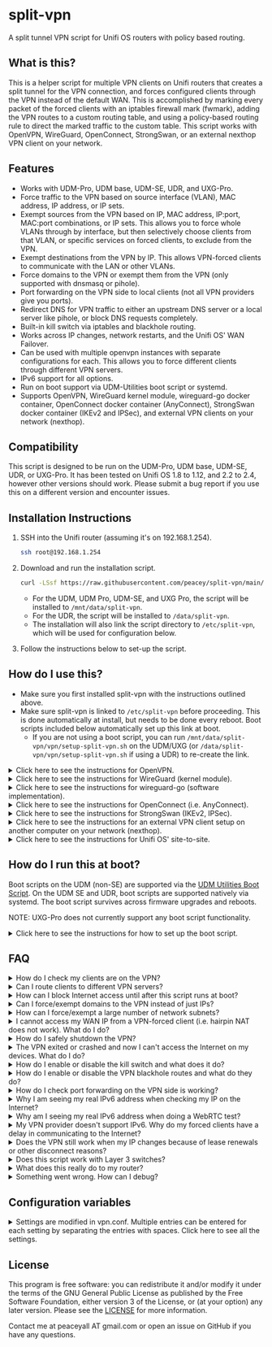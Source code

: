 # split-vpn
A split tunnel VPN script for Unifi OS routers with policy based routing.

## What is this?

This is a helper script for multiple VPN clients on Unifi routers that creates a split tunnel for the VPN connection, and forces configured clients through the VPN instead of the default WAN. This is accomplished by marking every packet of the forced clients with an iptables firewall mark (fwmark), adding the VPN routes to a custom routing table, and using a policy-based routing rule to direct the marked traffic to the custom table. This script works with OpenVPN, WireGuard, OpenConnect, StrongSwan, or an external nexthop VPN client on your network.

## Features

* Works with UDM-Pro, UDM base, UDM-SE, UDR, and UXG-Pro.
* Force traffic to the VPN based on source interface (VLAN), MAC address, IP address, or IP sets.
* Exempt sources from the VPN based on IP, MAC address, IP:port, MAC:port combinations, or IP sets. This allows you to force whole VLANs through by interface, but then selectively choose clients from that VLAN, or specific services on forced clients, to exclude from the VPN.
* Exempt destinations from the VPN by IP. This allows VPN-forced clients to communicate with the LAN or other VLANs.
* Force domains to the VPN or exempt them from the VPN (only supported with dnsmasq or pihole).
* Port forwarding on the VPN side to local clients (not all VPN providers give you ports).
* Redirect DNS for VPN traffic to either an upstream DNS server or a local server like pihole, or block DNS requests completely.
* Built-in kill switch via iptables and blackhole routing.
* Works across IP changes, network restarts, and the Unifi OS' WAN Failover.
* Can be used with multiple openvpn instances with separate configurations for each. This allows you to force different clients through different VPN servers.
* IPv6 support for all options.
* Run on boot support via UDM-Utilities boot script or systemd.
* Supports OpenVPN, WireGuard kernel module, wireguard-go docker container, OpenConnect docker container (AnyConnect), StrongSwan docker container (IKEv2 and IPSec), and external VPN clients on your network (nexthop).

## Compatibility

This script is designed to be run on the UDM-Pro, UDM base, UDM-SE, UDR, or UXG-Pro. It has been tested on Unifi OS 1.8 to 1.12, and 2.2 to 2.4, however other versions should work. Please submit a bug report if you use this on a different version and encounter issues.

## Installation Instructions

1. SSH into the Unifi router (assuming it's on 192.168.1.254).

    ```sh
    ssh root@192.168.1.254
    ```

2. Download and run the installation script.

    ```sh
    curl -LSsf https://raw.githubusercontent.com/peacey/split-vpn/main/vpn/install-split-vpn.sh | sh
    ```

	* For the UDM, UDM Pro, UDM-SE, and UXG Pro, the script will be installed to `/mnt/data/split-vpn`.
	* For the UDR, the script will be installed to `/data/split-vpn`.
	* The installation will also link the script directory to `/etc/split-vpn`, which will be used for configuration below.

3. Follow the instructions below to set-up the script.

## How do I use this?

* Make sure you first installed split-vpn with the instructions outlined above.
* Make sure split-vpn is linked to `/etc/split-vpn` before proceeding. This is done automatically at install, but needs to be done every reboot. Boot scripts included below automatically set up this link at boot.
	* If you are not using a boot script, you can run `/mnt/data/split-vpn/vpn/setup-split-vpn.sh` on the UDM/UXG (or `/data/split-vpn/vpn/setup-split-vpn.sh` if using a UDR) to re-create the link.

<details>
  <summary>Click here to see the instructions for OpenVPN.</summary>

1. Create a directory for your VPN provider's openvpn configuration files, and copy your VPN's configuration files (certificates, config, password files, etc) and the sample vpn.conf from `/etc/split-vpn/vpn/vpn.conf.sample`. NordVPN is used below as an example.

    ```sh
    mkdir -p /etc/split-vpn/openvpn/nordvpn
    cd /etc/split-vpn/openvpn/nordvpn
    curl https://downloads.nordcdn.com/configs/files/ovpn_legacy/servers/us-ca40.nordvpn.com.udp1194.ovpn --out nordvpn.ovpn
    cp /etc/split-vpn/vpn/vpn.conf.sample /etc/split-vpn/openvpn/nordvpn/vpn.conf
    ```

2. If your VPN provider uses a username/password, put them in a `username_password.txt` file in the same directory as the configuration with the username on the first line and password on the second line. Then either:
    * Edit your VPN provider's openvpn config you downloaded in step 3 to reference the username_password.txt file by adding/changing this directive: `auth-user-pass username_password.txt`.
    * Use the `--auth-user-pass username_password.txt` option when you run openvpn below in step 6 or 8.

    NOTE: The username/password for openvpn are usually given to you in a file or in your VPN provider's online portal. They are usually not the same as your login to the VPN.
3. Edit the `vpn.conf` file with your desired settings. See the explanation of each setting [below](#configuration-variables).
    * At minimum, set one of the `FORCED_*` options to choose which clients or VLANs you want to force through the VPN.
4. Run OpenVPN in the foreground to test if everything is working properly.

    ```sh
    openvpn --config nordvpn.ovpn \
            --route-noexec --redirect-gateway def1 \
            --up /etc/split-vpn/vpn/updown.sh \
            --down /etc/split-vpn/vpn/updown.sh \
            --script-security 2
    ```

5. If the connection works, check each client to make sure they are on the VPN. See the FAQ question [How do I check my clients are on the VPN?](#faq) below.

6. If everything is working properly, stop the OpenVPN client by pressing Ctrl+C. Then, create a run script to run it in the background by creating a new file under the current directory called `run-vpn.sh`.

      ```sh
      #!/bin/sh
      # Load configuration and run openvpn
      cd /etc/split-vpn/openvpn/nordvpn
      . ./vpn.conf
      # /etc/split-vpn/vpn/updown.sh ${DEV} pre-up >pre-up.log 2>&1
      nohup openvpn --config nordvpn.ovpn \
                    --route-noexec --redirect-gateway def1 \
                    --up /etc/split-vpn/vpn/updown.sh \
                    --down /etc/split-vpn/vpn/updown.sh \
                    --dev-type tun --dev ${DEV} \
                    --script-security 2 \
                    --ping-restart 15 \
                    --mute-replay-warnings >openvpn.log 2>&1 &
      ```

    * Modify the `cd` line to point to the correct directory and the `--config` option to point to the right OpenVPN configuration file.
    * You can modify the command to change `--ping-restart` or other options as needed. The only requirement is that you run updown.sh script as the up/down script and `--route-noexec` to disable OpenVPN from adding routes to the default table instead of our custom one. In some cases, `--redirect-gateway def1` is needed to set the correct VPN gateway.
    * **Optional**: If you want to enable the killswitch to block Internet access to forced clients if OpenVPN crashes, set `KILLSWITCH=1` in the `vpn.conf` file before starting OpenVPN. If you also want to block Internet access to forced clients when you exit OpenVPN cleanly (with SIGTERM), then set `REMOVE_KILLSWITCH_ON_EXIT=0`.
    * **Optional**: Uncomment the pre-up line by removing the `# ` at the beginning of the line if you want to block Internet access for forced clients while the VPN is in the process of connecting. Keeping it commented out doesn't enable the iptables kill switch until after OpenVPN connects.

7. Give the run script executable permissions and run it once.

    ```sh
    chmod +x /etc/split-vpn/openvpn/nordvpn/run-vpn.sh
    /etc/split-vpn/openvpn/nordvpn/run-vpn.sh
    ```

    * If you need to bring down the VPN tunnel and rules, run `killall -TERM openvpn` to bring down all OpenVPN clients, or `kill -TERM $(pgrep -f "openvpn.*tun0")` to bring down the OpenVPN using tun0.

8. Now you can exit the SSH session. If you would like to start the VPN client at boot, please read on to the next section.
9. If your VPN provider doesn't support IPv6, it is recommended to disable IPv6 for that VLAN in the Unifi Network settings, or on the client, so that you don't encounter any delays. If you don't disable IPv6, clients on that network will try to communicate over IPv6 first and fail, then fallback to IPv4. This creates a delay that can be avoided if IPv6 is turned off completely for that network or client.

</details>

<details>
  <summary>Click here to see the instructions for WireGuard (kernel module).</summary>

  * **PREREQUISITE:** Make sure the WireGuard kernel module is installed via either [wireguard-kmod](https://github.com/tusc/wireguard-kmod) or a [custom kernel](https://github.com/fabianishere/udm-kernel-tools). The WireGuard tools (wg-quick, wg) also need to be installed (included with wireguard-kmod) and accessible from your PATH.
  * Make sure you run the wireguard setup script from [wireguard-kmod](https://github.com/tusc/wireguard-kmod) once.
  * Before continuing, test the installation of the module by running `modprobe wireguard` which should return nothing and no errors, and running `wg-quick` which should return the help and no errors.
    * After you load the module, run `ip link add dev wg0 type wireguard` to test if you can add a wireguard interface successfully. If your router locks up and restarts when you do this, then the module is not compatible with your kernel. Check the [wireguard-kmod](https://github.com/tusc/wireguard-kmod) github or your custom kernel for more information.
    * If adding the interface succeeded, type `ip link del wg0` to delete the wireguard interface before continuing with the steps below.

1. Create a directory for your WireGuard configuration files, copy the sample vpn.conf from `/etc/split-vpn/vpn/vpn.conf.sample`, and copy your WireGuard configuration file (wg0.conf) or create it. As an example below, we are creating the wg0.conf file that mullvad provides and pasting the contents into it. You can use any name for your config instead of wg0 (e.g.: mullvad-ca2.conf) and this will be the interface name of the wireguard tunnel.

    ```sh
    mkdir -p /etc/split-vpn/wireguard/mullvad
    cd /etc/split-vpn/wireguard/mullvad
    cp /etc/split-vpn/vpn/vpn.conf.sample /etc/split-vpn/wireguard/mullvad/vpn.conf
    vim wg0.conf
    ```

    * Press `i` to start editing in vim, right click -> paste, press `ESC` to exit insert mode, type `:wq` to save and exit.

2. In your WireGuard config (wg0.conf), set PostUp and PreDown to point to the updown.sh script, and Table to a custom route table number that you will use in this script's vpn.conf. Here is an example wg0.conf file:

    ```
    [Interface]
    PrivateKey = xxxxxxxxxxxxxxxxxxxxxxxxxxxxxxxxxxxxxx
    Address = 10.68.1.88/32,fc00:dddd:eeee:bb01::5:6666/128
    PostUp = sh /etc/split-vpn/vpn/updown.sh %i up
    PreDown = sh /etc/split-vpn/vpn/updown.sh %i down
    Table = 101

    [Peer]
    PublicKey = yyyyyyyyyyyyyyyyyyyyyyyyyyyyyyyyyyyyyyy
    AllowedIPs = 0.0.0.0/1,128.0.0.0/1,::/1,8000::/1
    Endpoint = [2607:f7a0:d:4::a02f]:51820
    ```

    In the above config, make sure to:
      * Comment out or remove the `DNS` line. Use the DNS settings in your `vpn.conf` file instead if you want to force your clients to use a certain DNS server.
      * Set AllowedIPs to `0.0.0.0/1,128.0.0.0/1,::/1,8000::/1` to allow all IPv4 and IPv6 traffic through the VPN. Do not use `0.0.0.0/0,::/0` because it will interfere with the blackhole routes and won't allow wireguard to start. If you prefer to use `0.0.0.0/0,::/0`, disable blackhole routes by setting `DISABLE_BLACKHOLE=1` in your `vpn.conf` file so wireguard can start successfully.
      * Remove any extra PreUp/PostUp/PreDown/PostDown lines that could interfere with the VPN script.
      * You can remove or comment out the PreUp line if you do not want VPN-forced clients to lose Internet access if WireGuard does not start correctly.

3. Edit the `vpn.conf` file with your desired settings. See the explanation of each setting [below](#configuration-variables). Make sure that:
   * You set one of the `FORCED_*` options to choose which clients or VLANs you want to force through the VPN.
   * The option `DNS_IPV4_IP` and/or `DNS_IPV6_IP` is set to the DNS server you want to force for your clients, or set them to empty if you do not want to force any DNS.
   * The option `VPN_PROVIDER` is set to "external".
   * The option `ROUTE_TABLE` is the same number as `Table` in your `wg0.conf` file.
   * The option `DEV` is set to "wg0" or your interface's name if different (i.e.: the name of your .conf file).

4. Run wg-quick to start wireguard with your configuration and test if the connection worked. Replace wg0 with your interface name if different.

    ```sh
    /mnt/data/wireguard/setup_wireguard.sh
    wg-quick up ./wg0.conf
    ```

    * You can skip the first line if you already setup the wireguard kernel module previously as instructed at [wireguard-kmod](https://github.com/tusc/wireguard-kmod). Note for the UDR the setup script is under `/data`, so run `/data/wireguard/setup_wireguard.sh` instead.
    * Type `wg` to check your WireGuard connection and make sure you received a handshake. No handshake indicates something is wrong with your wireguard configuration. Double check your configuration's Private and Public key and other variables.
    * If you need to bring down the WireGuard tunnel, run `wg-quick down ./wg0.conf` in this folder (replace wg0.conf with your interface configuration if different).
    * Note that wg-quick up/down commands need to be run from this folder so the script can pick up the correct configuration file.

5. If the connection works, check each client to make sure they are on the VPN. See the FAQ question [How do I check my clients are on the VPN?](#faq) below.

6. If everything is working, create a run script called `run-vpn.sh` in the current directory so you can easily run this wireguard configuration. Fill the script with the following contents:

    ```sh
    #!/bin/sh

    # Set up the wireguard kernel module and tools
    /mnt/data/wireguard/setup_wireguard.sh

    # Load configuration and run wireguard
    cd /etc/split-vpn/wireguard/mullvad
    . ./vpn.conf
    # /etc/split-vpn/vpn/updown.sh ${DEV} pre-up >pre-up.log 2>&1
    wg-quick up ./${DEV}.conf >wireguard.log 2>&1
    cat wireguard.log
    ```

	* For the UDR only, change the setup_wireguard.sh line to the correct data directory: `/data/wireguard/setup_wireguard.sh`.
  * Modify the `cd` line to point to the correct directory. Make sure that the `DEV` variable in the `vpn.conf` file is set to the wireguard interface name (which should the same as the wireguard configuration filename without .conf).
  * **Optional**: If you want to block Internet access to forced clients if the wireguard tunnel is brought down via wg-quick, set `KILLSWITCH=1` and `REMOVE_KILLSWITCH_ON_EXIT=0` in the `vpn.conf` file.
  * **Optional**: Uncomment the pre-up line by removing the `# ` at the beginning of the line if you want to block Internet access for forced clients if wireguard fails to run. Keeping it commented out doesn't enable the iptables kill switch until after wireguard runs successfully.

7. Give the script executable permissions. You can run this script next time you want to start this wireguard configuration.

    ```sh
    chmod +x /etc/split-vpn/wireguard/mullvad/run-vpn.sh
    ```

8. Now you can exit the SSH session. If you would like to start the VPN client at boot, please read on to the next section.

9. If your VPN provider doesn't support IPv6, it is recommended to disable IPv6 for that VLAN in the Unifi Network settings, or on the client, so that you don't encounter any delays. If you don't disable IPv6, clients on that network will try to communicate over IPv6 first and fail, then fallback to IPv4. This creates a delay that can be avoided if IPv6 is turned off completely for that network or client.

10. Note that the WireGuard protocol is practically stateless, so there is no way to know whether the connection stopped working except by checking that you didn't receive a handshake within 3 minutes or some higher interval. This means if you want to automatically bring down the split-vpn rules when WireGuard stops working and bring it back up when it starts working again, you need to write an external script to check the last handshake condition every few seconds and act on it (not covered here).

</details>

<details>
  <summary>Click here to see the instructions for wireguard-go (software implementation).</summary>

  * **PREREQUISITE:** Make sure the wireguard-go container is installed as instructed at the [wireguard-go repo](https://github.com/boostchicken/udm-utilities/tree/master/wireguard-go). After this step, you should have the wireguard directory (for example: `/mnt/data/wireguard`) and the run script `/mnt/data/on_boot.d/20-wireguard.sh` installed.
    *   **NOTE:** This requires podman which comes pre-installed on the non-SE UDMs. For the UDM SE or UDR, you need to install podman first (instructions not included).
  * The wireguard-go container only supports a single interface - wg0. This means you cannot connect to multiple wireguard servers. If you want to use multiple servers with this script, then use the WireGuard kernel module instead as explained above.
  * wireguard-go is a software implementation of WireGuard, and will have reduced performance compared to the kernel module.

1. Create a directory for your WireGuard configuration files under `/mnt/data/wireguard` if not created already, copy the sample vpn.conf from `/etc/split-vpn/vpn/vpn.conf.sample`, and copy your WireGuard configuration file (wg0.conf) or create it. As an example below, we are creating the wg0.conf file that mullvad provides and pasting the contents into it. You can only use wg0.conf and not any other name because the wireguard-go container expects this configuration file.

    ```sh
    mkdir -p /mnt/data/wireguard
    cd /mnt/data/wireguard
    cp /etc/split-vpn/vpn/vpn.conf.sample /mnt/data/wireguard/vpn.conf
    vim wg0.conf
    ```

    * Press `i` to start editing, right click -> paste, press `ESC` to exit insert mode, type `:wq` to save and exit.


2. In your WireGuard config (wg0.conf), set Table to a custom route table number that you will use in this script's vpn.conf. Here is an example wg0.conf file:

    ```
    [Interface]
    PrivateKey = xxxxxxxxxxxxxxxxxxxxxxxxxxxxxxxxxxxxxx
    Address = 10.68.1.88/32,fc00:dddd:eeee:bb01::5:6666/128
    Table = 101

    [Peer]
    PublicKey = yyyyyyyyyyyyyyyyyyyyyyyyyyyyyyyyyyyyyyy
    AllowedIPs = 0.0.0.0/1,128.0.0.0/1,::/1,8000::/1
    Endpoint = [2607:f7a0:d:4::a02f]:51820
    ```

    In the above config, make sure to:
      * Comment out or remove the `DNS` line. Use the DNS settings in your `vpn.conf` file instead if you want to force your clients to use a certain DNS server.
      * Set AllowedIPs to `0.0.0.0/1,128.0.0.0/1,::/1,8000::/1` to allow all IPv4 and IPv6 traffic through the VPN. Do not use `0.0.0.0/0,::/0` because it will interfere with the blackhole routes and won't allow wireguard to start. If you prefer to use `0.0.0.0/0,::/0`, disable blackhole routes by setting `DISABLE_BLACKHOLE=1` in your `vpn.conf` file so wireguard can start successfully.
      * Remove any extra PreUp/PostUp/PreDown/PostDown lines that could interfere with the VPN script.
      * Do not use PreUp/PostUp/PreDown to call the split-vpn script (like in the wireguard kernel module case) because the container will not have access to the location of the script. Instead, we will call the script manually after bringing the interface up/down as instructed below.

3. Edit the `vpn.conf` file with your desired settings. See the explanation of each setting [below](#configuration-variables). Make sure that:
   * You set one of the `FORCED_*` options to choose which clients or VLANs you want to force through the VPN.
   * The option `DNS_IPV4_IP` and/or `DNS_IPV6_IP` is set to the DNS server you want to force for your clients, or set them to empty if you do not want to force any DNS.
   * The option `VPN_PROVIDER` is set to "external".
   * The option `ROUTE_TABLE` is the same number as `Table` in your `wg0.conf` file.
   * The option `DEV` is set to "wg0".

4. Create a run script called `run-vpn.sh` in this current directory and fill it with the following:

    ```sh
    #!/bin/sh
    CONTAINER=wireguard

    # Change to the directory with the wireguard configuration.
    cd /mnt/data/wireguard

    # Start the split-vpn pre-up hook.
    # /etc/split-vpn/vpn/updown.sh wg0 pre-up >pre-up.log 2>&1

    # Starts a wireguard container that is deleted after it is stopped.
    # All configs stored in /mnt/data/wireguard
    if podman container exists ${CONTAINER}; then
      podman start ${CONTAINER}
    else
      podman run -i -d --rm --net=host --name ${CONTAINER} --privileged \
        -v /mnt/data/wireguard:/etc/wireguard \
        -v /dev/net/tun:/dev/net/tun \
        -e LOG_LEVEL=info -e WG_COLOR_MODE=always \
        masipcat/wireguard-go:latest-arm64v8
    fi

    # Run the split-vpn up hook if wireguard starts successfully within 5 seconds.
    started=0
    for i in $(seq 1 5); do
            podman exec -it wireguard test -S "/var/run/wireguard/wg0.sock" >/dev/null 2>&1
            if [ $? = 0 ]; then
                    started=1
                    break
            fi
            sleep 1
    done
    if [ $started = 1 ]; then
            echo "wireguard-go started successfully." > wireguard.log
            /etc/split-vpn/vpn/updown.sh wg0 up >> wireguard.log 2>&1
    else
            echo "Error: wireguard-go did not start up correctly within 5 seconds." > wireguard.log
    fi
    cat wireguard.log
    ```

    * The above script will wait up to 5 seconds for the wireguard-go container to start before running the split-vpn up hook to set up the split-vpn rules. The split-vpn up hook will not be run if wireguard-go did not start up correctly.
    * Make sure to delete the old run script (`/mnt/data/on_boot.d/20-wireguard.sh`) if you installed it previously with wireguard-go.
    * **Optional**: If you want to block Internet access to forced clients if the wireguard tunnel is brought down via wg-quick, set `KILLSWITCH=1` and `REMOVE_KILLSWITCH_ON_EXIT=0` in the `vpn.conf` file.
    * **Optional**: Uncomment the pre-up line by removing the `# ` at the beginning of the line if you want to block Internet access for forced clients if wireguard fails to run. Keeping it commented out doesn't enable the iptables kill switch until after wireguard runs successfully.

5. Give the run script executable permissions and run the run script.

    ```sh
    chmod +x /mnt/data/wireguard/run-vpn.sh
    /mnt/data/wireguard/run-vpn.sh
    ```

6. If wireguard-go started successfully, check that the connection worked by seeing if you received a handshake with the following command:

    ```sh
    podman exec -it wireguard wg
    ```

    * No handshake in the above output indicates something is wrong with your wireguard configuration. Double check your configuration's Private and Public key and other variables.
    * If you need to bring down the WireGuard tunnel and resume normal Internet access to your forced clients, run the following commands in this folder:

      ```sh
      cd /mnt/data/wireguard
      podman stop wireguard
      /etc/split-vpn/vpn/updown.sh wg0 down
      ```

    * Note that split-vpn up/down commands need to be run from this folder so that split-vpn can pick up the correct configuration file.

7. If the connection works, check each client to make sure they are on the VPN. See the FAQ question [How do I check my clients are on the VPN?](#faq) below.

8. If you want to continue blocking Internet access to forced clients after the wireguard tunnel is brought down via the split-vpn down command, set `KILLSWITCH=1` and `REMOVE_KILLSWITCH_ON_EXIT=0` in the `vpn.conf` file.

9. Now you can exit the SSH session. If you would like to start the VPN client at boot, please read on to the next section.

10. If your VPN provider doesn't support IPv6, it is recommended to disable IPv6 for that VLAN in the Unifi Network settings, or on the client, so that you don't encounter any delays. If you don't disable IPv6, clients on that network will try to communicate over IPv6 first and fail, then fallback to IPv4. This creates a delay that can be avoided if IPv6 is turned off completely for that network or client.

11. Note that the WireGuard protocol is practically stateless, so there is no way to know whether the connection stopped working except by checking that you didn't receive a handshake within 3 minutes or some higher interval. This means if you want to automatically bring down the split-vpn rules when WireGuard stops working and bring it back up when it starts working again, you need to write an external script to check the last handshake condition every few seconds and act on it (not covered here).

</details>

<details>
  <summary>Click here to see the instructions for OpenConnect (i.e. AnyConnect).</summary>

  **NOTE:** This requires podman which comes pre-installed on the non-SE UDMs. For the UDM SE or UDR, you need to install podman first (instructions not included).

1. Create a directory for your OpenConnect configuration files under `/etc/split-vpn/openconnect`, copy the sample vpn.conf from `/etc/split-vpn/vpn/vpn.conf.sample`, and copy any certificates needed or other client files for your configuration. As an example below, we are going to connect a server that only uses a username/password, so no certificate is needed, but we have to create a password.txt file and put the password inside it.

    ```sh
    mkdir -p /etc/split-vpn/openconnect/server1
    cd /etc/split-vpn/openconnect/server1
    cp /etc/split-vpn/vpn/vpn.conf.sample vpn.conf
    echo "mypassword" > password.txt
    ```

2. Edit the `vpn.conf` file in this folder with your desired settings. See the explanation of each setting [below](#configuration-variables). Make sure that:
    * You set one of the `FORCED_*` options to choose which clients or VLANs you want to force through the VPN.
    * The options `DNS_IPV4_IP` and `DNS_IPV6_IP` are set to "DHCP" if you want to force VPN-forced clients to use the DNS provided by the VPN server.
    * The option `VPN_PROVIDER` is set to "openconnect". This is required for the script to work with OpenConnect.

3. In the current folder, create a run script that will run the OpenConnect container called `run-vpn.sh`, and fill it with the following code:

    * Tip: Run the vim text editor using `vim run-vpn.sh`, press `i` to enter insert mode, right click on vim -> paste, press `ESC` to exit insert mode, type `:wq` to save and exit.

    ```sh
    #!/bin/sh
    cd "/etc/split-vpn/openconnect/server1"
    . ./vpn.conf
    podman rm -f openconnect-${DEV} >/dev/null 2>&1
    /etc/split-vpn/vpn/updown.sh ${DEV} pre-up
    podman run -id --privileged  --name=openconnect-${DEV} \
        --network host --pid=host \
        -e TZ="$(cat /etc/timezone)" \
        -v "${PWD}:/etc/split-vpn/config" \
        -v "/etc/split-vpn/vpn:/etc/split-vpn/vpn" \
        -w "/etc/split-vpn/config" \
        --restart on-failure \
        peacey/udm-openconnect \
        bash -c "openconnect -s /etc/split-vpn/vpn/vpnc-script -i ${DEV} --reconnect-timeout 1 -u myusername --passwd-on-stdin vpn.server1.com < password.txt &> openconnect.log"
    ```

    * Make sure the 2nd line points to the correct directory with your vpn configuration files.
    * You can modify the options to openconnect in the last line for other authentication types (like certificates). See the OpenConnect authentication options [here](https://www.infradead.org/openconnect/connecting.html). These parameters are for a server that uses a username/password to login.
    * Make sure you change "myusername" in the last line to your username, and "vpn.server1.com" to your VPN server's domain or IP. Make sure you also created the password.txt file with your password.
    * The `--restart on-failure` will make podman try to restart the VPN connection if OpenConnect exits because of a connection error. You can also modify the reconnect timeout via the `--reconnect-timeout 1` option to openconnect in the last line.
    * If you do not want to run the VPN in the background (e.g. for testing), remove the "d" from `podman run -id` in the 5th line.
    * This code writes the output to openconnect.log in the current folder.

4. Give the script executable permissions.

  ```sh
  chmod +x run-vpn.sh
  ```

5. Run the script from the configuration folder.

  ```sh
  ./run-vpn.sh
  ```

  * If you need to bring down the tunnel to restore Internet access to forced clients, run:

    ```sh
    killall -TERM openconnect
    podman rm -f openconnect-tun0
    ````
    * Replace tun0 in the last line with the DEV you configured in vpn.conf (default is tun0). You can also use `kill -TERM $(pgrep -f "openconnect.*tun0")` to kill only the tun0 openconnect instance if you have multiple servers connected.

6. The first time the script runs, it will download the OpenConnect docker container. If the container ran successfully, you should see a random string of numbers and letters. Warnings about major/minor number can be ignored.

    * If the script ran successfully, check the `openconnect.log` file by running `cat openconnect.log`. If the connection is working, you should see that OpenConnect established a connection without errors and that split-vpn ran.

7. If the connection works, check each client to make sure they are on the VPN. See the FAQ question [How do I check my clients are on the VPN?](#faq) below.

8. If you want to continue blocking Internet access to forced clients after the openconnect client is shut down, set `KILLSWITCH=1` and `REMOVE_KILLSWITCH_ON_EXIT=0` in the `vpn.conf` file.

9. Now you can exit the SSH session. If you would like to start the VPN client at boot, please read on to the next section.

10. If your VPN provider doesn't support IPv6, it is recommended to disable IPv6 for that VLAN in the Unifi Network settings, or on the client, so that you don't encounter any delays. If you don't disable IPv6, clients on that network will try to communicate over IPv6 first and fail, then fallback to IPv4. This creates a delay that can be avoided if IPv6 is turned off completely for that network or client.

</details>

<details>
  <summary>Click here to see the instructions for StrongSwan (IKEv2, IPSec).</summary>

  **NOTE:** This requires podman which comes pre-installed on the non-SE UDMs. For the UDM SE or UDR, you need to install podman first (instructions not included).

1. Create a directory for your StrongSwan configuration files under `/etc/split-vpn/strongswan`, copy the sample vpn.conf from `/etc/split-vpn/vpn/vpn.conf.sample`. In this example, we are making a folder for PureVPN.

    ```sh
    mkdir -p /etc/split-vpn/strongswan/purevpn
    cd /etc/split-vpn/strongswan/purevpn
    cp /etc/split-vpn/vpn/vpn.conf.sample vpn.conf
    ```

2. Copy your strongswan configuration that defines your VPN connection and any certificates needed to this folder. In this example, we are downloading the files needed for PureVPN, but the configuration will be different for other VPN providers.

    ```sh
    curl -Lo purevpn.conf https://raw.githubusercontent.com/peacey/split-vpn/main/examples/strongswan/purevpn/purevpn.conf
    curl -Lo USERTrustRSACertificationAuthority.crt https://raw.githubusercontent.com/peacey/split-vpn/main/examples/strongswan/purevpn/USERTrustRSACertificationAuthority.crt
    ```

3. Edit the purevpn.conf strongswan configuration with vim:

    ```sh
    vim purevpn.conf
    ```

    * Tip: Press `i` to enter insert mode, edit the file and make your changes, press `ESC` to exit insert mode, then type `:wq` to save and exit.
    * Change `remote_addrs` variable to your desired PureVPN IKEv2 server.
    * Make sure the folders referenced in `updown` variable are the correct folders. Your configuration needs the updown variable to call the split-vpn script, or the VPN rules will not be installed.
    * Change the 4 instances of `purevpn0dXXXXXXXX` in the file to your own PureVPN username. Make sure to change all 4.
    * Change `secret = "mysecret"` at the bottom of the file to your own password. The password is found in the PureVPN account page, this is not the same password that you use to login to PureVPN's web portal.

4. Edit the `vpn.conf` file in this folder with your desired settings. See the explanation of each setting [below](#configuration-variables). Make sure to check:
    * You set one of the `FORCED_*` options to choose which clients or VLANs you want to force through the VPN.
    * The options `DNS_IPV4_IP` and `DNS_IPV6_IP` are commented out if you want to force VPN-forced clients to use the DNS provided by the VPN server, or set them to set to "" (empty) to disable DNS forcing.
    * The option `VPN_PROVIDER` is set to "external". This is required for the script to work with StrongSwan.
    * Comment out the options `VPN_ENDPOINT_IPV4` and `VPN_ENDPOINT_IPV6` (i.e. add a `#` in front of them).
    * The tunnel device option `DEV` is set to a unique name for each configuration, such as vti256. Ubiquiti uses vti64 and up so do not use anything close to that.

5. In the current folder, create a run script that will run the the StrongSwan container called `run-vpn.sh`, and fill it with the following code:

    ```sh
    #!/bin/sh
    cd "/etc/split-vpn/strongswan/purevpn"
    . ./vpn.conf

    podman rm -f strongswan-${DEV} &> /dev/null
    #/etc/split-vpn/vpn/updown.sh ${DEV} pre-up
    podman run -d --name strongswan-${DEV} --network host --privileged \
        -v "./purevpn.conf:/etc/swanctl/conf.d/purevpn.conf" \
        -v "${PWD}:${PWD}" \
        -v "/etc/split-vpn/vpn:/etc/split-vpn/vpn" \
        -e TZ="$(cat /etc/timezone)" \
        -v "/etc/timezone:/etc/timezone" \
        peacey/udm-strongswan

    # Make sure VPN disconnects before reboot
    initfile="/etc/init.d/S99999stopvpn"
    if [ ! -f "$initfile" ]; then
        echo "#!/bin/sh" > "$initfile"
        chmod +x "$initfile"
    fi
    grep -q "strongswan-${DEV};" "$initfile"
    if [ $? -ne 0 ]; then
        echo 'if [ "$1" = "stop" ]; then podman rm -f strongswan-'"${DEV}"'; fi' >> "$initfile"
    fi
    ```

    * Tip: Run the vim text editor using `vim run-vpn.sh`, press `i` to enter insert mode, right click on vim -> paste, press `ESC` to exit insert mode, type `:wq` to save and exit.
    * Make sure the 2nd line points to the correct directory with your vpn configuration files.
    * Replace the two instances of `purevpn.conf` with your configuration name if different.
    * **Optional**: Uncomment the pre-up line by removing the hash (`#`) at the beginning of the line if you want to block Internet access for forced clients while the VPN is in the process of connecting. Keeping it commented out doesn't enable the iptables kill switch until after the VPN connects.


6. Give the script executable permissions and run it.

      ```sh
      chmod +x run-vpn.sh
      ./run-vpn.sh
      ```

      * If you need to bring down the tunnel to restore Internet access to forced clients, run:

        ```sh
        podman rm -f strongswan-vti256
        ```
        * Replace vti256 in the last line with the DEV you configured in vpn.conf.

7. The first time the script runs, it will download the StrongSwan docker container. If the container ran successfully, you should see a random string of numbers and letters. Warnings about major/minor number can be ignored.

    * If the script ran successfully, check that the VPN tunnel device was created by running `ip addr show dev vti256`, and check that you can ping through the tunnel by running `ping -I vti256 1.1.1.1` (for example).
    * If you're having problems, check the log by running `podman logs strongswan-vti256` (replace vti256 with your DEV if different). Also check `splitvpn-up.log` in the current folder.
    * If you are having intermittent connection issues or websites stalling, you might need to adjust your MSS clamping using the `MSS_CLAMPING_IPV4` or `MSS_CLAMPING_IPV6` options in your `vpn.conf` file.

8. If the connection works, check each client to make sure they are on the VPN. See the FAQ question [How do I check my clients are on the VPN?](#faq) below.

9. If you want to continue blocking Internet access to forced clients after the strongswan client is shut down, set `KILLSWITCH=1` and `REMOVE_KILLSWITCH_ON_EXIT=0` in the `vpn.conf` file.

10. Now you can exit the SSH session. If you would like to start the VPN client at boot, please read on to the next section.

11. If your VPN provider doesn't support IPv6, it is recommended to disable IPv6 for that VLAN in the Unifi Network settings, or on the client, so that you don't encounter any delays. If you don't disable IPv6, clients on that network will try to communicate over IPv6 first and fail, then fallback to IPv4. This creates a delay that can be avoided if IPv6 is turned off completely for that network or client.

</details>

<details>
  <summary>Click here to see the instructions for an external VPN client setup on another computer on your network (nexthop).</summary>

  * **PREREQUISITE:** Make sure your computer is connected to the VPN and is setup to forward IPv4 and IPv6 packets. You also need to setup a masquerade/SNAT rule on the VPN tunnel interface to make forwarded traffic work properly on the Internet.
    * On a Linux system, the following commands run as root set up IP forwarding and masquerade rules (assuming tun0 is your VPN tunnel interface). These commands have to be run on the VPN computer, not the router.

      ```sh
      sysctl -w net.ipv4.ip_forward=1
      sysctl -w net.ipv6.conf.all.forwarding=1
      sysctl -w net.ipv6.conf.default.forwarding=1
      iptables -t nat -A POSTROUTING -o tun0 -j MASQUERADE
      ip6tables -t nat -A POSTROUTING -o tun0 -j MASQUERADE
      ```

1. Create a directory for your VPN configuration, and copy the sample vpn.conf from `/etc/split-vpn/vpn/vpn.conf.sample`.

    ```sh
    mkdir -p /etc/split-vpn/nexthop/mycomputer
    cd /etc/split-vpn/nexthop/mycomputer
    cp /etc/split-vpn/vpn/vpn.conf.sample vpn.conf
    ```

2. Edit the `vpn.conf` file with your desired settings. See the explanation of each setting [below](#configuration-variables). Make sure that:
   * You set one of the `FORCED_*` options to choose which clients or VLANs you want to force through the VPN.
   * The option `GATEWAY_TABLE` is set to "disabled" if your nexthop computer is on your LAN (most likely it is, as you wouldn't want to send unencrypted traffic over your WAN). The connection will not work if GATEWAY_TABLE is not set to "disabled" for LAN computers.
   * The option `VPN_PROVIDER` is set to "nexthop".
   * The option `VPN_ENDPOINT_IPV4` and `VPN_ENDPOINT_IPV6` is set to the IP of the computer on your network that is running the VPN client that you want to redirect traffic to. If your VPN computer does not support IPv6, then only set the IPv4 address.
   * The option `DEV` is set to the bridge interface that your VPN computer is on, for example "br0" for main LAN or "br6" for VLAN 6 (i.e.: VLAN X is on interface brX).

3. Run the split-vpn up command in this folder to bring up the rules to force traffic to the VPN. Change "br0" to the interface your VPN computer is on, and "mycomputer" to the nickname you want to refer to this computer with when you bring down the VPN connection.

    ```sh
    /etc/split-vpn/vpn/updown.sh br0 up mycomputer
    ```

      * If you need to bring down the tunnel and resume normal Internet access to your forced clients, run the following commands in this folder:

      ```sh
      cd /etc/split-vpn/nexthop/mycomputer
      /etc/split-vpn/vpn/updown.sh br0 down mycomputer
      ```

4. If the connection works, check each client to make sure they are on the VPN. See the FAQ question [How do I check my clients are on the VPN?](#faq) below.

5. If everything is working, create a run script called `run-vpn.sh` in the current directory so you can easily run this configuration. Fill the script with the following contents:

    ```sh
    #!/bin/sh

    # Load configuration and bring routes up
    cd /etc/split-vpn/nexthop/mycomputer
    . ./vpn.conf
    /etc/split-vpn/vpn/updown.sh ${DEV} up mycomputer
    ```

    * Modify the `cd` line to point to the correct directory.
    * **Optional**: If you want to block Internet access to forced clients if the VPN tunnel is brought down with the updown script, set `KILLSWITCH=1` and `REMOVE_KILLSWITCH_ON_EXIT=0` in the `vpn.conf` file.

6. Now you can exit the SSH session. If you would like to start the VPN client at boot, please read on to the next section.

7. If your VPN provider doesn't support IPv6, it is recommended to disable IPv6 for that VLAN in the Unifi Network settings, or on the client, so that you don't encounter any delays. If you don't disable IPv6, clients on that network will try to communicate over IPv6 first and fail, then fallback to IPv4. This creates a delay that can be avoided if IPv6 is turned off completely for that network or client.

</details>
	
<details>
  <summary>Click here to see the instructions for Unifi OS' site-to-site.</summary>

  * **PREREQUISITE:** Make sure that your site-to-site network is created in your Unifi Console, and make sure that you added the remote subnet under the site-to-site network's "Remote Subnets" option.

1. Run the `ip route` command to find out the name of your site-to-site interface. Replace "192.168.99.0/24" in the command below with your own remote subnet.

    ```sh
    ip route show 192.168.99.0/24
    ```

    * You should see output that looks like the following. This example shows an interface name of vti64 or tun0, but yours might be a higher number depending on how many site-to-site networks you have setup on the router. This name will be different for each site-to-site network if you have multiple.

      * **For IPSec site-to-site:** *192.168.99.0/24 **dev vti64** proto static scope link metric 30*
      * **For OpenVPN site-to-site:** 192.168.99.0/24 **via 192.168.99.4 dev tun0** scope link
        * In this example, the interface name is `tun0` and the remote gateway IP is `192.168.99.4`.

    * If you do not get any output from the above command, double check that you already added the site-to-site network in your Unifi Console, and make sure you used the correct remote subnet in the settings and the above command.

2. Create a directory for your VPN configuration, and copy the sample vpn.conf from `/etc/split-vpn/vpn/vpn.conf.sample`. "site1" is used as an example below to refer to the site-to-site network.

    ```sh
    mkdir -p /etc/split-vpn/nexthop/site1
    cd /etc/split-vpn/nexthop/site1
    cp /etc/split-vpn/vpn/vpn.conf.sample vpn.conf
    ```

3. Edit the `vpn.conf` file with your desired settings. See the explanation of each setting [below](#configuration-variables). Make sure to change the following options:

   * Set one of the `FORCED_*` options to choose which clients or VLANs you want to force through the VPN.
   * Set `BYPASS_MASQUERADE_IPV4` to "ALL".
   * Set `VPN_PROVIDER` to "nexthop".
   * For IPSec site-to-site, set `VPN_ENDPOINT_IPV4` to the IP of the remote router on the remote subnet that you want to route traffic through. For example, set this to "192.168.99.1" if the remote subnet is 192.168.99.0/24 and the remote router is at 192.168.99.1.
    * For OpenVPN site-to-site, set `VPN_ENDPOINT_IPV4` to the IP of the remote gateway on the VPN network. See Step 1 above for how to find the remote gateway IP for OpenVPN site-to-site.
   * Set `GATEWAY_TABLE` to "disabled".
   * For IPSec site-to-site, set `MSS_CLAMPING_IPV4` to "1382". If you do not set this option, some sites might stall. This setting might be needed for OpenVPN site-to-site in some cases.
   * Set `DEV` to the  interface name for your site-to-site (for example `vti64` or `tun0`). See Step 1 above for how to lookup the interface name.

4. Run the split-vpn up command in this folder to bring up the rules to force traffic to the VPN. Change "vti64" to your site-to-site network's interface name, and "site1" to the nickname you want to give your VPN.

    ```sh
    /etc/split-vpn/vpn/updown.sh vti64 up site1
    ```

      * If you need to bring down the tunnel and resume normal Internet access to your forced clients, run the following commands in this folder:

          ```sh
          cd /etc/split-vpn/nexthop/site1
          /etc/split-vpn/vpn/updown.sh vti64 down site1
          ```

5. If the connection works, check each client to make sure they are on the VPN. See the FAQ question [How do I check my clients are on the VPN?](#faq) below.

6. If everything is working, create a run script called `run-vpn.sh` in the current directory so you can easily run this configuration. Fill the script with the following contents:

    ```sh
    #!/bin/sh

    # Load configuration and bring routes up
    cd /etc/split-vpn/nexthop/site1
    . ./vpn.conf
    /etc/split-vpn/vpn/updown.sh ${DEV} up site1
    ```

    * Modify the `cd` line to point to the correct directory.
    * **Optional**: If you want to block Internet access to forced clients if the VPN tunnel is brought down with the updown script, set `KILLSWITCH=1` and `REMOVE_KILLSWITCH_ON_EXIT=0` in the `vpn.conf` file.
    * Make sure to give the script executable permission so it can run with the following command.
        ```sh
        chmod +x run-vpn.sh
        ```

7. Now you can exit the SSH session. If you would like to start the VPN client at boot, please read on to the next section.

8. Unifi OS' site-to-site doesn't support IPv6, so it is recommended to disable IPv6 for forced VLAN in the Unifi Network settings, or on the client, so that you don't encounter any delays.

</details>

## How do I run this at boot?

Boot scripts on the UDM (non-SE) are supported via the [UDM Utilities Boot Script](https://github.com/boostchicken/udm-utilities/tree/master/on-boot-script). On the UDM SE and UDR, boot scripts are supported natively via systemd. The boot script survives across firmware upgrades and reboots.

NOTE: UXG-Pro does not currently support any boot script functionality.

<details>
  <summary>Click here to see the instructions for how to set up the boot script.</summary>

  1. Create a master run script under `/etc/split-vpn/run-vpn.sh` that will be used to run your VPNs. In this master script, call the run script of each VPN client that you want to run at boot (the run script should have been created if you followed the instructions [above](#how-do-i-use-this)). For example, here we are running a wireguard client and an OpenVPN client.

      ```sh
      #!/bin/sh
      /etc/split-vpn/wireguard/mullvad/run-vpn.sh
      /etc/split-vpn/openvpn/nordvpn/run-vpn.sh
      ```

      * You can run as many VPN clients as you want.
        * Make sure you use a separate directory for each VPN server, and give each one a vpn.conf file with the clients you wish to force through them.
        * Make sure the options `ROUTE_TABLE`, `MARK`, `PREFIX`, `PREF`, and `DEV` are unique for each `vpn.conf` file so the different VPN servers don't share the same tunnel device, route table, or fwmark. If you are using nexthop, DEV does not have to be unique.
        * Make sure you first created the run-vpn.sh run scripts in each configuration directory as instructed above in [How do I use this?](#how-do-i-use-this).
        * For wireguard-go, only one client is supported. If you want to run multiple wireguard instances, use the wireguard kernel module instead.

  2. Give the master run script executable permissions.

      ```sh
      chmod +x /etc/split-vpn/run-vpn.sh
      ```

  3. Install the boot service for your device.

      * For the UDM or UDM Pro, set-up UDM Utilities Boot Script by following the instructions [here](https://github.com/boostchicken/udm-utilities/blob/master/on-boot-script/README.md) first. Then install the boot script by running:
          ```sh
          curl -o /mnt/data/on_boot.d/99-run-vpn.sh https://raw.githubusercontent.com/peacey/split-vpn/main/examples/boot/run-vpn.sh
          chmod +x /mnt/data/on_boot.d/99-run-vpn.sh
          ```

      * For the UDM-SE or UDR, run the following commands to install a systemd boot service.

          ```sh
          curl -o /etc/systemd/system/run-vpn.service https://raw.githubusercontent.com/peacey/split-vpn/main/examples/boot/run-vpn.service
          systemctl daemon-reload && systemctl enable run-vpn
          ```
          * Note the default systemd service is set to restart automatically on failure. If you do not want this behaivour, modify `/etc/systemd/system/run-vpn.service` and remove the `Restart=...` line.

  4. That's it. Now the VPN will start at every boot.

  5. Note that there is a short period between when the router starts and when this script runs. This means there is a few seconds when the router starts up when your forced clients **WILL** have access to your WAN and might leak their real IP, because the kill switch has not been activated yet. If you want a more secure configuration, read the question *How can I block Internet access until after this script runs at boot?* in the [FAQ below](#faq) to see how to solve this problem and block Internet access until after this script runs.

</details>

## FAQ

<details>
    <summary>How do I check my clients are on the VPN?</summary>

 * On your client, check if you are seeing the VPN IPs when you visit http://whatismyip.host/. You can also test from command line, by running the following commands from your clients. Make sure you are not seeing your real IP anywhere, either IPv4 or IPv6.
      ```sh
      curl -4 ifconfig.co
      curl -6 ifconfig.co
      ```
      If you are seeing your real IPv6 address above, make sure that you are forcing your client through IPv6 as well as IPv4, by forcing through interface, MAC address, or the IPv6 directly. If IPv6 is not supported by your VPN provider, the IPv6 check will time out and not return anything. You should never see your real IPv6 address.
* Check for DNS leaks with the Extended Test on https://www.dnsleaktest.com/. If you see a DNS leak, try redirecting DNS with the `DNS_IPV4_IP` and `DNS_IPV6_IP` options, or set `DNS_IPV6_IP="REJECT"` if your VPN provider does not support IPv6.
* Check for WebRTC leaks in your browser by visiting https://browserleaks.com/webrtc. If WebRTC is leaking your IPv6 IP, you need to disable WebRTC in your browser (if possible), or disable IPv6 completely by disabling it directly on your client or through the Unifi Network settings for the client's VLAN.

</details>

<details>
  <summary>Can I route clients to different VPN servers?</summary>

  * Yes you can. Create a master run script as instructed in [How do I run this at boot?](#how-do-i-run-this-at-boot) and add your individual VPN run scripts to that. Do not install the boot service if you do not want to run the script at boot.
  * Multiple wireguard-go clients is currently not supported. Use the kernel module for multiple wireguard clients.

</details>

<details>
  <summary>How can I block Internet access until after this script runs at boot?</summary>

  * If you want to ensure that there is no Internet access BEFORE this script runs at boot, you can add blackhole static routes in the Unifi Settings that will block all Internet access (including non-VPN Internet) until they are removed by this script. The blackhole routes will be removed when this script starts to restore Internet access only after the killswitch has been activated. If you want to do this for maximum protection at boot up, follow these instructions:

      1. Go to your Unifi Network Settings, and add the following static routes. If you're using the New Settings, this is under Advanced Features -> Advanced Gateway Settings -> Static Routes. For Old Settings, this is under Settings -> Routing and Firewall -> Static Routes. Add these routes which cover all IP ranges:

          * **Name:** VPN Blackhole. **Destination:** 0.0.0.0/1. **Static Route Type:** Black Hole. **Enabled.**
          * **Name:** VPN Blackhole. **Destination:** 128.0.0.0/1. **Static Route Type:** Black Hole. **Enabled.**
          * **Name:** VPN Blackhole. **Destination:** ::/1. **Static Route Type:** Black Hole. **Enabled.**
          * **Name:** VPN Blackhole. **Destination:** 8000::/1. **Static Route Type:** Black Hole. **Enabled.**

      2. In your vpn.conf, set the option `REMOVE_STARTUP_BLACKHOLES=1`. This is required or else the script will not delete the blackhole routes at startup, and you will not have Internet access on ANY client, not just the VPN-forced clients, until you delete the blackhole routes manually or disable them in the Unifi Settings.

      3. In your run script above, make sure you did NOT comment out the pre-up line. That is the line that removes the blackhole routes at startup.

      4. **Note that once you do this, you will lose Internet access for ALL clients until you run the VPN run script above**, or were running it before with the `REMOVE_STARTUP_BLACKHOLES=1` option. The split-vpn script stays running in the background to monitor if the the blackhole routes are added by the system again (which happens when your IP changes or when route settings are changed). The blackhole routes will be deleted immediately when they're added by the system.

</details>

<details>
  <summary>Can I force/exempt domains to the VPN instead of just IPs?</summary>

  * Yes you can if you are using dnsmasq or pihole. Please see the [instructions here](ipsets/README.md) for how to set this up.

</details>

<details>
  <summary>How can I force/exempt a large number of network subnets?</summary>
	
  * You can add your network subnets to a kernel ipset, and force/exempt that ipset via the `FORCED_IPSETS` or `EXEMPT_IPSETS` option in `vpn.conf`. Kernel ipsets are very efficient and can support up to 65536 elements each.
  * Here is an example on how to use ipsets with this script.
	
    1. Create a file under `/etc/split-vpn/ipsets/networklist.txt` and add the networks to it. Here we will use vim to create and edit the file.
        ```sh
        mkdir -p /etc/split-vpn/ipsets
        cd /etc/split-vpn/ipsets
        vim networklist.txt
        ```
        * Press `i` to start editing in vim, and put your network entries one on each line. You can also right click -> paste to paste many entries. Press `ESC` when done to exit insert mode, and type `:wq` to save and exit.
	
    2. Download and run the `add-network-ipset.sh` script which will create the ipset and add the network subnets from the file above into the ipset.
        ```sh
        curl -Lo add-network-ipset.sh https://raw.githubusercontent.com/peacey/split-vpn/main/examples/ipsets/add-network-ipset.sh
        chmod +x add-network-ipset.sh
        ./add-network-ipset.sh
        ```
        * This script will create an ipset called VPN_LIST (as well as VPN_LIST4 and VPN_LIST6, the IPv4 and IPv6 parts of the list). You can change this name by modifying the `IPSET_NAME` variable at the top of the script.
        * The script uses `/etc/split-vpn/ipsets/networklist.txt` as the location of the list file. You can change that by modifying the `LIST_FILE` variable in the script.
	
    3. Check that the ipset was created and the subnets were added using the ipset utility.
        ```sh
        ipset list VPN_LIST4
        ipset list VPN_LIST6
        ```
	
    4. If everything looks good, modify your `vpn.conf` file to force or exempt this ipset, then restart the VPN.
	
        * If you want to force or exempt these subnets, add the ipset `VPN_LIST` to the `FORCED_IPSETS` or `EXEMPT_IPSETS` variable. Specify 'dst' if these are destination subnets, or 'src' if these are source subnets. For example, to force this list of network subnets if they are destinations, then set

          ```sh
          FORCED_IPSETS="VPN_LIST:dst"
          ```

        * Note that the variables `FORCED_IPSETS` and `EXEMPT_IPSETS` apply to all router-connected clients, not just the ones defined in the `FORCED_SOURCE_*` options. If you want more granular control, such as forcing a different list for different clients or only for specific clients, then consider using `CUSTOM_FORCED_RULES_IPV4` or `CUSTOM_FORCED_RULES_IPV6` instead, which offers much more flexibility. See the [configuration variables](#configuration-variables) below for more information.

      5. If you are using a boot script to start the VPN at boot, make sure to run the `add-network-ipset.sh` script before running the split-vpn script by adding the following line to the top of your boot script. If you do not run the ipset creation script first, the VPN script will error because the configured ipset was not found.

          ```sh
          /etc/split-vpn/ipsets/add-network-ipset.sh
          ```
	
</details>	
		
<details>
  <summary>I cannot access my WAN IP from a VPN-forced client (i.e. hairpin NAT does not work). What do I do?</summary>

  * In order for hairpin NAT to work, you need to exempt your WAN IPs from the VPN. You can do this in one of two ways:

    * If your WAN IP address is static and doesn't change, add your WAN's IPv4 address to `EXEMPT_DESTINATIONS_IPV4` and your IPv6 address to `EXEMPT_DESTINATIONS_IPV6`.

    * If your WAN IP changes often and you do not want to keep updating it in the script, exempt the Unifi provided IP sets that store your IPs by using the `EXEMPT_IPSETS` option. These IP sets are labelled `UBIOS_ADDRv4_<interface>`/`UBIOS_ADDRv6_<interface>` and are dynamically updated by Unifi when your WAN IP changes. For example, to exempt the WAN IP of eth8, use the following option. Note that for prefix delegation, the WAN IPv6 addresses are stored on the bridge interfaces, not the eth interfaces so make sure to add the bridge interface for IPv6 hairpin NAT.

      ```sh
      EXEMPT_IPSETS="UBIOS_ADDRv4_eth8:dst UBIOS_ADDRv6_br0:dst"
      ```

</details>

<details>
  <summary>How do I safely shutdown the VPN?</summary>

  * Run the following commands for your VPN type to bring down the VPN. Kill switch and iptables rules will only be removed if the option `REMOVE_KILLSWITCH_ON_EXIT` is set to 1.
  * If you set `REMOVE_KILLSWITCH_ON_EXIT=0` and want to recover Internet access for forced clients, please read the next question after you bring down the VPN.

    * **OpenVPN:** Send the openvpn process the TERM signal to bring it down.

        1. If you want to kill all openvpn instances.

            ```sh
            killall -TERM openvpn
            ```

        2. If you want to kill a specific openvpn instance using tun0.

            ```sh
            kill -TERM $(pgrep -f "openvpn.*tun0")
            ```

    * **WireGuard (kernel module):** Change to the directory of your vpn.conf configuration and run the wg-quick down command.

      ```sh
      cd /etc/split-vpn/wireguard/mullvad
      wg-quick down ./wg0.conf
      ```

    * **wireguard-go:** Stop the container and run the split-vpn down command in the wireguard configuration directory.

      ```sh
      cd /mnt/data/wireguard
      podman stop wireguard
      /etc/split-vpn/vpn/updown.sh wg0 down
      ```

    * **OpenConnect:** Send the openconnect process the TERM signal to bring it down.

        1. If you want to kill all openconnect instances.

            ```sh
            killall -TERM openconnect
            ```

        2. If you want to kill a specific openconnect instance using tun0.

            ```sh
            kill -TERM $(pgrep -f "openconnect.*tun0")
            ```
	
    * **StrongSwan:** Stop and delete the strongswan container.
	
      ```sh
      podman rm -f strongswan-vti256
      ```

    * **Nexthop:** Change to the directory of your vpn.conf configuration and run the split-vpn down command. Make sure to use the correct nickname and interface.

      ```sh
      cd /etc/split-vpn/nexthop/mycomputer
      /etc/split-vpn/vpn/updown.sh br0 down mycomputer
      ```

</details>

<details>
  <summary>The VPN exited or crashed and now I can't access the Internet on my devices. What do I do?</summary>

  * When the VPN process crashes, there is no cleanup done for the iptables rules and the kill switch is still active (if the kill switch is enabled). This is also the case for a clean exit when you set the option `REMOVE_KILLSWITCH_ON_EXIT=0`. This is a safety feature so that there are no leaks if the VPN crashes. To recover the connection, do the following:

    * If you don't want to delete the kill switch and leak your real IP, re-run the run script or command to bring the VPN back up again.

    * If you want to delete the kill switch so your forced clients can access your normal Internet again, change to the directory with the vpn.conf file and run the following command (replace tun0 with the device you defined in the config file). This command applies to all VPN types.

        ```sh
        cd /etc/split-vpn/openvpn/nordvpn
        /etc/split-vpn/vpn/updown.sh tun0 force-down
        ```

    * If you added blackhole routes and deleted the kill switch in the previous step, make sure to disable the blackhole routes in the Unifi Settings or you might suddenly lose Internet access when the blackhole routes are re-added by the system.

</details>

<details>
  <summary>How do I enable or disable the kill switch and what does it do?</summary>

  * The kill switch disables Internet access for VPN-forced clients if the VPN crashes or exits. This is good for when you do not want to leak your real IP if the VPN crashes or exits prematurely. Follow the instructions below to enable or disable the kill switch.

    1. To enable the kill switch, set `KILLSWITCH=1` in the `vpn.conf` file. If you want the kill switch to remain even when you bring down the VPN cleanly (not just when it crashes), then set `REMOVE_KILLSWITCH_ON_EXIT=0` as well.

    2. To disable the kill switch, set `KILLSWITCH=0` and `REMOVE_KILLSWITCH_ON_EXIT=1`. Note that there will be nothing preventing your VPN-forced clients from leaking their real IP if you disable the kill switch.

    3. If you previously had the kill switch enabled and want to disable it after a crash or exit to recover Internet access, read the previous question.

</details>

<details>
  <summary>How do I enable or disable the VPN blackhole routes and what do they do?</summary>

  * The VPN blackhole routes are added to the custom route table before the VPN routes are added. The blackhole routes prevent Internet access on VPN-forced clients if the VPN started successfully but the VPN routes were not added because of some problem. Note this is not the same as the Unifi system-wide blackhole routes to prevent Internet access on startup before the VPN script runs (outlined in the boot section above).

    1. To enable the VPN blackhole routes, make sure `DISABLE_BLACKHOLE=0` or the variable is not set in your vpn.conf (default).

    2. To disable the VPN blackhole routes, set `DISABLE_BLACKHOLE=1` in your vpn.conf. This is not recommended unless you do not care about your real IP leaking.

</details>

<details>
  <summary>How do I check port forwarding on the VPN side is working?</summary>

  * Use a port checking tool (like https://websistent.com/tools/open-port-check-tool/) and enter your VPN IP and VPN port number to test. Check both IPv6 and IPv4 if using both.
  * Alternatively, you can run the following command on your client which tells your IP and if the port is open. Make sure you are not seeing your real IP here and that the status for the port is reachable. Replace 21674 with your VPN port number.

    ```sh
     curl -4 https://am.i.mullvad.net/port/21674
     curl -6 https://am.i.mullvad.net/port/21674
     ```

</details>

<details>
  <summary>Why I am seeing my real IPv6 address when checking my IP on the Internet?</summary>

  * You shouldn't be seeing your real IPv6 address anywhere if you forced your clients over IPv6, even if your VPN doesn't support IPv6. Make sure that you are forcing your client through IPv6 as well as IPv4, by forcing through interface (`FORCED_SOURCE_INTERFACE`), MAC address (`FORCED_SOURCE_MAC`), or the IPv6 directly (`FORCED_SOURCE_IPV6`).

  * If IPv6 is not supported by your VPN provider, IPv6 traffic should time out or be refused. For additional security if your VPN provider doesn't support IPv6, it is recommended to set the `DNS_IPV6_IP` option to "REJECT", or disable IPv6 for that network in the Unifi Network settings, so that IPv6 DNS leaks do not occur.

</details>

<details>
  <summary>Why am I seeing my real IPv6 address when doing a WebRTC test?</summary>

  * WebRTC is an audio/video protocol that allows browsers to get your IPs via JavaScript. WebRTC cannot be completely disabled at the network level because some browsers check the network interface directly to see what IP to return. Since IPv6 has global IPs directly assigned to the network interface, your non-VPN global IPv6 can be directly seen by the browser and leaked to WebRTC JavaScript calls. To solve this, you can do one of the following.

    * Disable WebRTC on your browser (not all browsers allow you to). Use a browser like Firefox that allows you to disable WebRTC.
    * Disable JavaScript completely on your browser (which will break most sites).
    * Disable IPv6 completely either directly on the client (if you can), or by using the Unifi Network settings to turn off IPv6 for the client's VLAN.

</details>

<details>
  <summary>My VPN provider doesn't support IPv6. Why do my forced clients have a delay in communicating to the Internet?</summary>

  * If your VPN provider doesn't support IPv6 but you have IPv6 enabled on the network, clients will attempt to communicate over IPv6 first then fallback to IPv4 when the connection fails, since IPv6 is not supported on the VPN.

  * To avoid this delay, it is recommended to disable IPv6 for that network/VLAN in the Unifi Network settings, or on the client directly. This ensures that the clients only use IPv4 and don't have to wait for IPv6 to time out first.

</details>

<details>
  <summary>Does the VPN still work when my IP changes because of lease renewals or other disconnect reasons?</summary>

  * **For OpenVPN:** Yes, as long as you add the `--ping-restart X` option to the openvpn command line when you run it. This ensures that if there is a network disconnect for any reason, the OpenVPN client will restart and try to re-configure itself after X seconds until it connects again. The killswitch will still be active during the restart to block non-VPN traffic as long as you set `REMOVE_KILLSWITCH_ON_EXIT=0` in the config.

  * **For WireGuard:** The WireGuard protocol is practically stateless, so IP changes will not affect the connection.

  * **For OpenConnect:** Yes, as long as you used the `--restart on-failure` option to podman. This ensures that if there is a network disconnect or unexpected exit for any reason, the OpenConnect client will restart and try to re-configure itself until it connects again. The killswitch will still be active during the restart to block non-VPN traffic as long as you set `REMOVE_KILLSWITCH_ON_EXIT=0` in the config.
	
  * **For StrongSwan:** Yes, the StrongSwan daemon will automatically reconnect when the connection is working again.

</details>

<details>
  <summary>Does this script work with Layer 3 switches?</summary>

  * Yes, but not all options are compatible on networks with L3 switches. Specifically, any option matching on a client's MAC address or interface will not work for networks where the L3 switch is assigned as the gateway. This is because when a L3 switch, rather than the Unifi router, is configured as the Gateway for a Network, the switch acts as a router and overrides the MAC address of packets sent to the router. This means the packets that arrive on the router have the switch's MAC address and come through a special inter-VLAN interface instead of the regular brX VLAN interfaces.

  * Instead, try to match on the IP of the client instead of the MAC or interface if you are using a L3 switch as a gateway.

  * Layer 3 switches acting in Layer 2 (not configured as the gateway) will still work fine with options that match on MAC or interface, since they are not acting as a router.

</details>

<details>
  <summary>What does this really do to my router?</summary>

  * This script only does the following.

    1. Adds custom iptables chains and rules to the mangle, nat, and filter tables. You can see them with the following commands (assuming you set `PREFIX=VPN_`).

        ```sh
        iptables -t mangle -S | grep VPN
        iptables -t nat -S | grep VPN
        iptables -t filter -S | grep VPN
        ip6tables -t mangle -S | grep VPN
        ip6tables -t nat -S | grep VPN
        ip6tables -t filter -S | grep VPN
        ```

    2. Adds VPN routes to custom routing tables that can be seen with the following command (assuming you set `ROUTE_TABLE=101`).

        ```sh
        ip route show table 101
        ip -6 route show table 101
        ```

    2. Adds policy-based routes to redirect marked traffic to the custom tables. You can see them with the following command (look for the fwmark you defined in your config or 0x169 if using default).

        ```sh
        ip rule
        ip -6 rule
        ```

    4. Stays running in the background to monitor the policy-based routes every second for any deletions caused by the Unifi operating system, and re-adds them if deleted. Unifi OS removes the custom policy-based routes when the WAN IP changes. You can see the script running with:

        ```sh
        ps | grep updown.sh
        ```

    5. Writes logs in each VPN configuration's directory. Logs are overwritten at every run.

</details>

<details>
  <summary>Something went wrong. How can I debug?</summary>

  * First, force the VPN down by following the questions above *How do I safely shutdown the VPN?* and *The VPN exited or crashed and now I can't access the Internet on my devices. What do I do?*
    * Try to start the VPN again after you brought the rules down and see if you still encounter the problem.
  * Check the log files.
    * For OpenVPN, first check the openvpn.log file in the VPN server's directory for any errors.
    * For WireGuard, check wireguard.log after you run your run script or check the output of wg-quick up. For wireguard-go, check the output when you run your run script. Make sure you received a handshake in WireGuard or the connection will not work. If you did not receive a handshake, double check your configuration's Private and Public key and other variables.
    * For OpenConnect, check the openconnect.log file in the VPN server's directory for any errors.
	* For StrongSwan, check the splitvpn-up.log in the VPN server's directory, and check `podman logs strongswan-vti256`.
  * Check that the iptables rules, policy-based routes, and custom table routes agree with your configuration. See the previous question for how to look this up.
  * If you want to see which line the scripts failed on, open the `updown.sh` and `add-vpn-iptables-rules.sh` scripts and replace the `set -e` line at the top with `set -xe` then rerun the VPN. The `-x` flag tells the shell to print every line before it executes it.
  * Post a bug report if you encounter any reproducible issues.

</details>

## Configuration variables

<details>
<summary>Settings are modified in vpn.conf. Multiple entries can be entered for each setting by separating the entries with spaces. Click here to see all the settings.</summary>

<details>
  <summary>FORCED_SOURCE_INTERFACE</summary>

  * Force all traffic coming from a source interface through the VPN.
  * Default LAN is br0, and other LANs are brX, where X = VLAN number.

  ```ini
  Format: [INTERFACE NAME]
  Example: FORCED_SOURCE_INTERFACE="br6 br8"
  ```
</details>

<details>
  <summary>FORCED_SOURCE_IPV4</summary>

  * Force all traffic coming from a source IPv4 through the VPN.
  * IP can be entered in CIDR format to cover a whole subnet.

  ```ini
  Format: [IP/nn]
  Example: FORCED_SOURCE_IPV4="192.168.1.1/32 192.168.3.0/24"
  ```
</details>

<details>
  <summary>FORCED_SOURCE_IPV6</summary>

  * Force all traffic coming from a source IPv6 through the VPN.
  * IP can be entered in CIDR format to cover a whole subnet.

  ```ini
  Format: [IP/nn]
  Example: FORCED_SOURCE_IPV6="fd00::2/128 2001:1111:2222:3333::/56"
  ```
</details>

<details>
  <summary>FORCED_SOURCE_MAC</summary>

  * Force all traffic coming from a source MAC through the VPN.

  ```ini
  Format: [MAC]
  Example: FORCED_SOURCE_MAC="00:aa:bb:cc:dd:ee 30:08:d7:aa:bb:cc"
  ```
</details>

<details>
  <summary>FORCED_DESTINATIONS_IPV4</summary>

  * Force IPv4 destinations to the VPN for all VPN-forced clients.

  ```ini
  Format: [IP/nn]
  Example: FORCED_DESTINATIONS_IPV4="1.1.1.1"
  ```
</details>

<details>
  <summary>FORCED_DESTINATIONS_IPV6</summary>

  * Force IPv6 destinations to the VPN for all VPN-forced clients.

  ```ini
  Format: [IP/nn]
  Example: FORCED_DESTINATIONS_IPV6="2001:1111:2222:3333::2"
  ```
</details>

<details>
  <summary>FORCED_LOCAL_INTERFACE</summary>

  * Force local router traffic going out of these interfaces to go through the VPN instead, for both IPv4 and IPv6 traffic. This does not include routed traffic, only local traffic generated by the router itself.
  * This option can have unintended consequences and not all router features might work with it. It is recommended not to use this option unless you are prepared to debug if something goes wrong.
  * For UDM-Pro, UDM-SE, or UXG-Pro, set to "eth8" for RJ45 WAN port, or "eth9" for SFP+ WAN port, or "eth8 eth9" for both.
  * For UDM Base, set to "eth4" for the RJ45 WAN port.

  ```ini
  Format: [INTERFACE NAME]
  Example: FORCED_LOCAL_INTERFACE="eth8 eth9"
  ```
</details>

<details>
  <summary>EXEMPT_SOURCE_IPV4</summary>

  * Exempt IPv4 sources from the VPN. This allows you to create exceptions to the force rules above. For example, if you forced a whole interface with FORCED_SOURCE_INTERFACE, you can selectively choose clients from that VLAN to exclude.

  ```ini
  Format: [IP/nn]
  Example: EXEMPT_SOURCE_IPV4="192.168.1.2/32 192.168.3.8/32"
  ```
</details>

<details>
  <summary>EXEMPT_SOURCE_IPV6</summary>

  * Exempt IPv6 sources from the VPN. This allows you to create exceptions to the force rules above.

  ```ini
  Format: [IP/nn]
  Example: EXEMPT_SOURCE_IPV6="2001:1111:2222:3333::2 2001:1111:2222:3333::10"
  ```
</details>

<details>
  <summary>EXEMPT_SOURCE_MAC</summary>

  * Exempt MAC sources from the VPN. This allows you to create exceptions to the force rules above.

  ```ini
  Format: [MAC]
  Example: EXEMPT_SOURCE_MAC="00:aa:bb:cc:dd:ee 30:08:d7:aa:bb:cc"
  ```
</details>

<details>
  <summary>EXEMPT_SOURCE_IPV4_PORT</summary>

  * Exempt an IPv4:Port source from the VPN.
  * This allows you to create exceptions on a port basis, so you can selectively choose which services on a client to tunnel through the VPN and which to tunnel through the default LAN/WAN. For example, you can tunnel all traffic through the VPN for some client, but have port 22 still be accessible over the LAN/WAN so you can SSH to it normally.
  * A single entry can have up to 15 multiple ports by separating the ports with commas.
  * Ranges of ports can be defined with a colon like 5000:6000, and take up two ports in the entry.
  * Protocol can be tcp, udp or both.

  ```ini
  Format: [tcp/udp/both]-[IP Source]-[port1,port2:port3,port4,...]
  Example: EXEMPT_SOURCE_IPV4_PORT="tcp-192.168.1.1-22,32400,80:90,443 both-192.168.1.3-53"
  ```
</details>

<details>
  <summary>EXEMPT_SOURCE_IPV6_PORT</summary>

  * Exempt an IPv6:Port source from the VPN.
  * This allows you to create exceptions on a port basis, so you can selectively choose which services on a client to tunnel through the VPN and which to tunnel through the default LAN/WAN.
  * A single entry can have up to 15 multiple ports by separating the ports with commas.
  * Ranges of ports can be defined with a colon like 5000:6000, and take up two ports in the entry.
  * Protocol can be tcp, udp or both.

  ```ini
  Format: [tcp/udp/both]-[IP Source]-[port1,port2:port3,port4,...]
  Example: EXEMPT_SOURCE_IPV6_PORT="tcp-fd00::69-22,32400,80:90,443 both-fd00::2-53"
  ```
</details>

<details>
  <summary>EXEMPT_SOURCE_MAC_PORT</summary>

  * Exempt a MAC:Port source from the VPN.
  * This allows you to create exceptions on a port basis, so you can selectively choose which services on a client to tunnel through the VPN and which to tunnel through the default LAN/WAN.
  * A single entry can have up to 15 multiple ports by separating the ports with commas.
  * Ranges of ports can be defined with a colon like 5000:6000, and take up two ports in the entry.
  * Protocol can be tcp, udp or both.

  ```ini
  Format: [tcp/udp/both]-[MAC Source]-[port1,port2:port3,port4,...]
  Example: EXEMPT_SOURCE_MAC_PORT="both-30:08:d7:aa:bb:cc-22,32400,80:90,443"
  ```
</details>

<details>
  <summary>EXEMPT_DESTINATIONS_IPV4</summary>

  * Exempt IPv4 destinations from the VPN for all VPN-forced clients.

  ```ini
  Format: [IP/nn]
  Example: EXEMPT_DESTINATIONS_IPV4="192.168.1.0/24 10.0.5.3/32"
  ```
</details>

<details>
  <summary>EXEMPT_DESTINATIONS_IPV6</summary>

  * Exempt IPv6 destinations from the VPN for all VPN-forced clients.

  ```ini
  Format: [IP/nn]
  Example: EXEMPT_DESTINATIONS_IPV6="fd62:1200:1300:1400::2/32 2001:1111:2222:3333::/56"
  ```
</details>

<details>
  <summary>FORCED_IPSETS</summary>

  * Force these IP sets through the VPN.
  * IP sets need to be created before this script is run or the script will error. IP sets can be updated externally and will be matched dynamically. Each IP set entry consists of the IP set name and whether to match on source or destination for each field in the IP set.
  * These IP sets will be forced for every VPN-forced client. If you want to force different IP sets for different clients, use `CUSTOM_FORCED_RULES_IPV4` and  `CUSTOM_FORCED_RULES_IPV6` below.

  ```ini
  Note: src/dst needs to be specified for each IP set field.
  Format: Format: [IPSet Name]:[src/dst,src/dst,...]
  Example: FORCED_IPSETS="VPN_FORCED:dst IPSET_NAME:src,dst"
  ```
</details>

<details>
  <summary>EXEMPT_IPSETS</summary>

  * Exempt these IP sets from the VPN.
  * IP sets need to be created before this script is run or the script will error. IP sets can be updated externally and will be matched dynamically. Each IP set entry consists of the IP set name and whether to match on source or destination for each field in the IP set.
  * You can enable NAT hairpin by exempting UBIOS_ADDRv4_ethX:dst for IPv4 or UBIOS_ADDRv6_ethX:dst for IPv6 (where X = 8 for RJ45, or 9 for SFP+ WAN). For IPv6 prefix delegation, exempt UBIOS_ADDRv6_brX, where X = VLAN number (0 = LAN).
  * To allow communication with your VLAN subnets without hardcoding the subnets using `EXEMPT_DESTINATIONS_*` options above, exempt the UBIOS_NETv4_brX:dst ipset for IPv4 or UBIOS_NETv6_brX:dst for IPv6.
  * These IP sets will be exempt for every VPN-forced client. If you want to exempt different IP sets for different clients, use `CUSTOM_EXEMPT_RULES_IPV4` and  `CUSTOM_EXEMPT_RULES_IPV6` below.

  ```ini
  Note: src/dst needs to be specified for each IP set field.
  Format: Format: [IPSet Name]:[src/dst,src/dst,...]
  Example: EXEMPT_IPSETS="VPN_EXEMPT:dst IPSET_NAME:src,dst"
           EXEMPT_IPSETS="UBIOS_ADDRv4_eth8:dst UBIOS_ADDRv6_br0:dst UBIOS_NETv4_br0:dst UBIOS_NETv4_br5:dst"
  ```
</details>

<details>
  <summary>CUSTOM_FORCED_RULES_IPV4</summary>

  * Custom IPv4 rules that will be forced to the VPN.
  * The format of these rules is the matching portion of the iptables command, without the table, chain, and jump target.
  * Multiple rules can be added on separate lines.
  * These rules are added to the mangle table and the PREROUTING chain.
  * Opening and closing quotation marks must not be removed if using multiple lines.

  ```ini
  Format: [Matching portion of iptables command]
  Example:
    CUSTOM_FORCED_RULES_IPV4="
        -s 192.168.1.6
        -p tcp -s 192.168.1.10 --dport 443
        -m set --match-set VPN_FORCED dst -i br6
    "
  ```
</details>

<details>
  <summary>CUSTOM_FORCED_RULES_IPV6</summary>

  * Custom IPv6 rules that will be forced to the VPN.
  * The format of these rules is the matching portion of the iptables command, without the table, chain, and jump target.
  * Multiple rules can be added on separate lines.
  * These rules are added to the mangle table and the PREROUTING chain.
  * Opening and closing quotation marks must not be removed if using multiple lines.

  ```ini
  Format: [Matching portion of iptables command]
  Example:
    CUSTOM_FORCED_RULES_IPV6="
        -s fd62:1200:1300:1400::2/32
        -p tcp -s fd62:1200:1300:1400::10 --dport 443
        -m set --match-set VPN_FORCED dst -i br6
    "
  ```
</details>

<details>
  <summary>CUSTOM_EXEMPT_RULES_IPV4</summary>

  * Custom IPv4 rules that will be exempt from the VPN.
  * The format of these rules is the matching portion of the iptables command, without the table, chain, and jump target.
  * Multiple rules can be added on separate lines.
  * These rules are added to the mangle table and the PREROUTING chain.
  * Opening and closing quotation marks must not be removed if using multiple lines.

  ```ini
  Format: [Matching portion of iptables command]
  Example:
    CUSTOM_EXEMPT_RULES_IPV4="
        -s 192.168.1.6
        -p tcp -s 192.168.1.10 --dport 443
        -m set --match-set VPN_EXEMPT dst -i br6
    "
  ```
</details>

<details>
  <summary>CUSTOM_EXEMPT_RULES_IPV6</summary>

  * Custom IPv6 rules that will be exempt from the VPN.
  * The format of these rules is the matching portion of the iptables command, without the table, chain, and jump target.
  * Multiple rules can be added on separate lines.
  * These rules are added to the mangle table and the PREROUTING chain.
  * Opening and closing quotation marks must not be removed if using multiple lines.

  ```ini
  Format: [Matching portion of iptables command]
  Example:
    CUSTOM_EXEMPT_RULES_IPV6="
        -s fd62:1200:1300:1400::2/32
        -p tcp -s fd62:1200:1300:1400::10 --dport 443
        -m set --match-set VPN_EXEMPT dst -i br6
    "
  ```
</details>

<details>
  <summary>PORT_FORWARDS_IPV4</summary>

  * Forward ports on the VPN side to a local IPv4:port. Not all VPN providers support port forwards. The ports are usually given to you on the provider's portal.
  * Only one port per entry. Protocol can be tcp, udp or both.

  ```ini
  Format: [tcp/udp/both]-[VPN Port]-[Forward IP]-[Forward Port]
  Example: PORT_FORWARDS_IPV4="tcp-21674-192.168.1.1-50001 tcp-31683-192.168.1.1-22"
  ```
</details>

<details>
  <summary>PORT_FORWARDS_IPV6</summary>

  * Forward ports on the VPN side to a local IPv6:port. Not all VPN providers support port forwards. The ports are usually given to you on the provider's portal.
  * Only one port per entry. Protocol can be tcp, udp or both.

  ```ini
  Format: [tcp/udp/both]-[VPN Port]-[Forward IP]-[Forward Port]
  Example: PORT_FORWARDS_IPV6="tcp-21674-2001:aaa:bbbb:2acc::69-50001 tcp-31456-2001:aaa:bbbb:2acc::70-443"
  ```
</details>

<details>
  <summary>DNS_IPV4_IP, DNS_IPV4_PORT</summary>

  * Redirect DNS IPv4 traffic of VPN-forced clients to this IP and port.
  * If set to "DHCP", the DNS will try to be obtained from the DHCP options that the VPN server sends. DHCP option is only supported for OpenVPN and OpenConnect.
  * If set to "REJECT", DNS requests over IPv6 will be blocked instead.
  * Note that many VPN providers redirect all DNS traffic to their servers, so redirection to other Internet IPs might not work on all providers.
  * DNS redirects to a local address, or rejecting DNS traffic works for all providers.
    * Make sure to set DNS_IPV4_INTERFACE if redirecting to a local DNS address.

  ```ini
  Format: [IP] or "DHCP" or "REJECT"
  Example: DNS_IPV4_IP="1.1.1.1"
  Example: DNS_IPV4_IP="DHCP"
  Example: DNS_IPV4_IP="REJECT"
  Example: DNS_IPV4_PORT=53
  ```
</details>

<details>
  <summary>DNS_IPV4_INTERFACE</summary>

  * Set this to the interface (brX) the IPv4 DNS is on if your `DNS_IPV4_IP` is a local IP. Leave blank for non-local DNS.
  * Local DNS redirects will not work without specifying the interface.

  ```ini
  Format: [brX]
  Example: DNS_IPV4_INTERFACE="br0"
  ```
</details>

<details>
  <summary>DNS_IPV6_IP, DNS_IPV6_PORT</summary>

  * Redirect DNS IPv6 traffic of VPN-forced clients to this IP and port.
  * If set to "DHCP", the DNS will try to be obtained from the DHCP options that the VPN server sends. DHCP option is only supported for OpenVPN and OpenConnect.
  * If set to "REJECT", DNS requests over IPv6 will be blocked instead. The REJECT option is recommended to be enabled for VPN providers that don't support IPv6, to eliminate any IPv6 DNS leaks.
  * Note that many VPN providers redirect all DNS traffic to their servers, so redirection to other Internet IPs might not work on all providers.
  * DNS redirects to a local address, or rejecting DNS traffic works for all providers.
    * Make sure to set DNS_IPV6_INTERFACE if redirecting to a local DNS address.

  ```ini
  Format: [IP] or "DHCP" or "REJECT"
  Example: DNS_IPV6_IP="2606:4700:4700::64"
  Example: DNS_IPV6_IP="REJECT"
  Example: DNS_IPV6_PORT=53
  ```
</details>

<details>
  <summary>DNS_IPV6_INTERFACE</summary>

  * Set this to the interface (brX) the IPv6 DNS is on if your `DNS_IPV6_IP` is a local IP.
  * Leave blank for non-local DNS.
  * Local DNS redirects will not work without specifying the interface.

  ```ini
  Format: [brX]
  Example: DNS_IPV6_INTERFACE="br0"
  ```
</details>

<details>
  <summary>KILLSWITCH</summary>

  * Enable killswitch which adds an iptables rule to reject VPN-destined traffic that doesn't go out of the VPN.
  * This option is recommended for more secure configurations. Default is 0 (no killswitch).

  ```ini
  Format: 0 or 1
  Example: KILLSWITCH=1
  ```
</details>

<details>
  <summary>REMOVE_KILLSWITCH_ON_EXIT</summary>

  * Whether to remove the killswitch on exit or not. Default is 1 (yes).
  * For more secure configurations, it is recommended to set this to 0 so that the killswitch is not removed in case the openvpn client crashes, disconnects, or restarts.
  * Setting this to 1 will remove the killswitch when the openvpn client restarts, which means clients might be able to communicate with your default WAN and leak your real IP while the openvpn client is restarting.

  ```ini
  Format: 0 or 1
  Example: REMOVE_KILLSWITCH_ON_EXIT=0
  ```
</details>

<details>
  <summary>REMOVE_STARTUP_BLACKHOLES</summary>

  * Enable this if you added blackhole routes in the Unifi Settings to prevent Internet access at system startup before the VPN script runs.
  * This option removes the blackhole routes to restore Internet access after the killswitch has been enabled.
  * If you do not set this to 1 and you added the blackhole routes, the VPN will not be able to connect at startup, and your Internet access will never be enabled until you manually remove the blackhole routes.
  * Set this to 0 only if you did not add any blackhole routes in Step 6 of the boot script instructions above.

  ```ini
  Format: 0 or 1
  Example: REMOVE_STARTUP_BLACKHOLES=1
  ```
</details>

<details>
  <summary>DISABLE_BLACKHOLE</summary>

  * Set this to 1 to disable the VPN blackhole routes that are added (the blackhole routes help prevent VPN-forced clients from accessing the Internet if the VPN routes are not added because an error).

  ```ini
  Format: 0 (default) or 1
  Example: DISABLE_BLACKHOLE=0
  ```
</details>

<details>
  <summary>VPN_PROVIDER</summary>

  * The VPN provider you are using with this script.
  * **Format:** "openvpn" for OpenVPN (default), "openconnect" for OpenConnect, "external" for WireGuard or StrongSwan, or "nexthop" for an external VPN client connected to another computer on your network.

  ```ini
  Example: VPN_PROVIDER="openvpn"
  ```
</details>

<details>
  <summary>VPN_ENDPOINT_IPV4</summary>

  * If using nexthop for `VPN_PROVIDER`, set this to the VPN endpoint's IPv4 address so that the gateway route can be automatically added for the VPN endpoint.
  * OpenVPN, OpenConnect, and WireGuard automatically passes the VPN endpoint IP to the script and will override this value.
  * For StrongSwan, this option must be commented out (appended with a #) for auto-assignment from StrongSwan.

  ```ini
  Format: [IP]
  Example: VPN_ENDPOINT_IPV4="2.2.2.2"
  ```
</details>

<details>
  <summary>VPN_ENDPOINT_IPV6</summary>

  * If using nexthop for `VPN_PROVIDER`, set this to the VPN endpoint's IPv6 address so that the gateway route can be automatically added for the VPN endpoint.
  * OpenVPN, OpenConnect, and WireGuard automatically passes the VPN endpoint IP to the script and will override this value.
  * For StrongSwan, this option must be commented out (appended with a #) for auto-assignment from StrongSwan.

  ```ini
  Format: [IP]
  Example: VPN_ENDPOINT_IPV6="2606:43:ee::23"
  ```
</details>

<details>
  <summary>GATEWAY_TABLE</summary>

  * Set this to the route table that contains the gateway route, "auto", or "disabled".
  * The Ubiquiti route tables are "201" for WAN1, "202" for WAN2, and "203" for U-LTE.
  * Default is "auto" which works with WAN failover and automatically changes the endpoint via gateway route when the WAN or gateway routes changes.
  * Set to "disabled" when using the nexthop configuration to connect to a LAN computer.

  ```ini
  Format: [Route Table Number] or "auto" (default), or "disabled".
  Example: GATEWAY_TABLE="auto"
           GATEWAY_TABLE="201"
  ```
</details>

<details>
  <summary>DISABLE_DEFAULT_ROUTE</summary>

  * Set this to 1 to disable adding the default route. This means only non-default routes the VPN sends will be added.
  * This option only works for OpenVPN and OpenConnect. For WireGuard, modify the AllowedIPs variable in your wireguard config so WireGuard doesn't add default routes.

  ```ini
  Format: 0 (default) or 1
  Example: DISABLE_DEFAULT_ROUTE=1
  ```
</details>

<details>
  <summary>WATCHER_TIMER</summary>

  * Set this to the timer to use for the rule watcher (in seconds). The script will wake up every N seconds to re-add rules if they're deleted by the system, or change gateway routes if they changed. Default is 1 second.

  ```ini
  Format: [Seconds]
  Example: WATCHER_TIMER=1
  ```
</details>

<details>
  <summary>BYPASS_MASQUERADE_IPV4</summary>

  * Bypass masquerade (SNAT) for these IPv4s.
  * This option should only be used if your VPN server is setup to know how to route the subnet you do not want to masquerade (e.g.: the "iroute" option in OpenVPN).
  * Set this option to ALL to disable masquerading completely.

  ```ini
  Format: [IP/nn] or "ALL"
  Example: BYPASS_MASQUERADE_IPV4="10.100.1.0/24"
  ```
</details>

<details>
  <summary>BYPASS_MASQUERADE_IPV6</summary>

  * Bypass masquerade (SNAT) for these IPv6s.
  * This option should only be used if your VPN server is setup to know how to route the subnet you do not want to masquerade (e.g.: the "iroute" option in OpenVPN).
  * Set this option to ALL to disable masquerading completely.

  ```ini
  Format: [IP/nn] or "ALL"
  Example: BYPASS_MASQUERADE_IPV6="fd64::/64"
  ```
</details>

<details>
  <summary>ROUTE_TABLE</summary>

  * The custom route table number.
  * If you are running multiple VPN configurations, this needs to be unique in each `vpn.conf`.

  ```ini
  Format: [Number]
  Example: ROUTE_TABLE=101
  ```
</details>

<details>
  <summary>MARK</summary>

  * The firewall mark that will be used to mark the packets destined to the VPN.	
  * If you are running multiple VPN configurations, this needs to be unique in each `vpn.conf`.
  * **Restrictions:** Ubiquiti uses some firewall mark values internally, so the MARK used in this script must meet the following conditions:
    * MARK != 0x9
    * MARK != 0x2
    * MARK & 0xc0000000 != 0x40000000
    * MARK & 0xc0000000 != 0x80000000
    * MARK & 0x1000000 != 0x1000000

  ```ini
  Format: [Hex number]
  Example: MARK=0x169
  ```
</details>

<details>
  <summary>PREFIX</summary>

  * The prefix that will be used when adding custom iptables chains.
  * If you are running multiple VPN configurations, this needs to be unique in each `vpn.conf`.

  ```ini
  Format: [Prefix]
  Example: PREFIX=VPN_
  ```
</details>

<details>
  <summary>PREF</summary>

  * The preference that will be used when adding the policy-based routing rule.
  * It should preferably be less than the rules Ubiquiti added which can be seen when running `ip rule`.

  ```ini
  Format: [Number]
  Example: PREF=99
  ```
</details>

<details>
  <summary>DEV</summary>

  * The name of the VPN tunnel device to use for openvpn.
  * If you are running multiple VPN configurations, this needs to be unique in each `vpn.conf`.
  * For OpenVPN, this variable needs to be passed to openvpn via the --dev option or openvpn will default to tun0.

  ```ini
  Format: [tunX]
  Example: DEV=tun0
  ```
</details>

<details>
  <summary>hooks_pre_up, hooks_up, hooks_down, hooks_force_down</summary>

  * These functions can be defined in your vpn.conf file and will be called when the VPN is brought down or up. For examples on how to use these hooks, please see the [filled sample](https://github.com/peacey/split-vpn/blob/main/vpn/vpn.conf.filled.sample).
  * There are four hooks that you can use:
    1. The pre-up hook (hooks_pre_up) is called before the VPN connects if you used the pre-up line in your run script.
    2. The up hook (hooks_up) is called after the VPN connects.
    3. The down hook (hooks_down) is called when the VPN disconnects or exits (but not forced down).
    4. The force-down hook (hooks_force_down) is called when the VPN is forced down using the updown.sh force-down command.
</details>
</details>

## License

This program is free software: you can redistribute it and/or modify it under the terms of the GNU General Public License as published by the Free Software Foundation, either version 3 of the License, or (at your option) any later version. Please see the [LICENSE](https://github.com/peacey/split-vpn/blob/main/LICENSE) for more information.

Contact me at peaceyall AT gmail.com or open an issue on GitHub if you have any questions.

